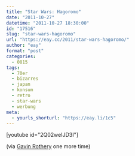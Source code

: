 ```yaml
---
title: "Star Wars: Hagoromo"
date: "2011-10-27"
datetime: "2011-10-27 18:30:00"
id: "17516"
slug: "star-wars-hagoromo"
url: "https://eay.cc/2011/star-wars-hagoromo/"
author: "eay"
format: "post"
categories:
  - 0815
tags:
  - 70er
  - bizarres
  - japan
  - konsum
  - retro
  - star-wars
  - werbung
meta:
  - yourls_shorturl: "https://eay.li/1c5"
---
```


\[youtube id="2Q02weIJD3I"\]

(via [Gavin Rothery](http://www.gavinrothery.com/my-blog/2011/10/23/japanese-star-wars-commercial.html) one more time)
